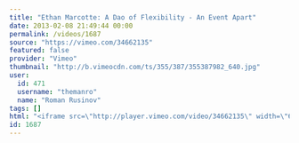 ```yaml
---
title: "Ethan Marcotte: A Dao of Flexibility - An Event Apart"
date: 2013-02-08 21:49:44 00:00
permalink: /videos/1687
source: "https://vimeo.com/34662135"
featured: false
provider: "Vimeo"
thumbnail: "http://b.vimeocdn.com/ts/355/387/355387982_640.jpg"
user:
  id: 471
  username: "themanro"
  name: "Roman Rusinov"
tags: []
html: "<iframe src=\"http://player.vimeo.com/video/34662135\" width=\"640\" height=\"480\" frameborder=\"0\" webkitAllowFullScreen mozallowfullscreen allowFullScreen></iframe>"
id: 1687
---
```


